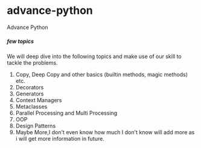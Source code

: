 # advance-python
Advance Python

##### few topics
We will deep dive into the following topics and make use of our skill to tackle the problems.<br>
1. Copy, Deep Copy and other basics (builtin methods, magic methods) etc. <br>
2. Decorators<br>
3. Generators<br>
4. Context Managers <br>
5. Metaclasses <br>
6. Parallel Processing and Multi Processing
7. OOP <br>
8. Design Patterns <br>
9. Maybe More,I don't even know how much I don't know will add more as i will get more information in future. 

